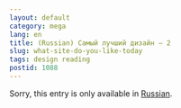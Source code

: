 ```yaml
---
layout: default
category: mega
lang: en
title: (Russian) Самый лучший дизайн — 2
slug: what-site-do-you-like-today
tags: design reading 
postid: 1088
---
```

<p>Sorry, this entry is only available in <a href="http://mega.genn.org/export/getposts.php">Russian</a>.</p>